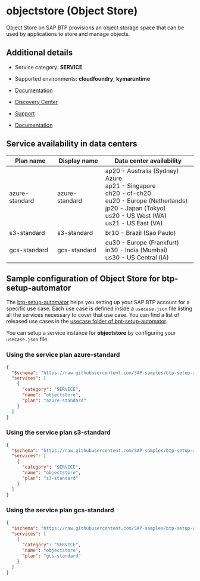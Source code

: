 # objectstore (Object Store)

Object Store on SAP BTP provisions an object storage space that can be used by applications to store and manage objects.

## Additional details
- Service category: **SERVICE**
- Supported environments: **cloudfoundry**, **kymaruntime**

- [Documentation](https://help.sap.com/viewer/product/ObjectStore/Cloud/en-US)
- [Discovery Center](https://discovery-center.cloud.sap/serviceCatalog/object-store)
- [Support](https://help.sap.com/viewer/65de2977205c403bbc107264b8eccf4b/Cloud/en-US/5dd739823b824b539eee47b7860a00be.html)
- [Documentation](https://help.sap.com/viewer/2ee77ef7ea4648f9ab2c54ee3aef0a29/Cloud/en-US)

## Service availability in data centers

| Plan name | Display name | Data center availability  |
|------|----------------|---------------------------|
|  azure-standard  |  azure-standard  | ap20 - Australia (Sydney) Azure<br> ap21 - Singapore<br> ch20 - cf-ch20<br> eu20 - Europe (Netherlands)<br> jp20 - Japan (Tokyo)<br> us20 - US West (WA)<br> us21 - US East (VA)  |
|  s3-standard  |  s3-standard  | br10 - Brazil (Sao Paulo)  |
|  gcs-standard  |  gcs-standard  | eu30 - Europe (Frankfurt)<br> in30 - India (Mumbai)<br> us30 - US Central (IA)  |

## Sample configuration of **Object Store** for btp-setup-automator

The [btp-setup-automator](https://github.com/SAP-samples/btp-setup-automator) helps you setting up your SAP BTP account for a specific use case. Each use case is defined inside a `usecase.json` file listing all the services necessary to cover that use case. You can find a list of released use cases in the [usecase folder of bpt-setup-automator](https://github.com/SAP-samples/btp-setup-automator/tree/main/usecases).

You can setup a service instance for **objectstore** by configuring your `usecase.json` file.

### Using the service plan **azure-standard**

```json
{
  "$schema": "https://raw.githubusercontent.com/SAP-samples/btp-setup-automator/main/libs/btpsa-usecase.json",
  "services": [
    {
      "category": "SERVICE",
      "name": "objectstore",
      "plan": "azure-standard"
    }
  ]
}
```

### Using the service plan **s3-standard**

```json
{
  "$schema": "https://raw.githubusercontent.com/SAP-samples/btp-setup-automator/main/libs/btpsa-usecase.json",
  "services": [
    {
      "category": "SERVICE",
      "name": "objectstore",
      "plan": "s3-standard"
    }
  ]
}
```

### Using the service plan **gcs-standard**

```json
{
  "$schema": "https://raw.githubusercontent.com/SAP-samples/btp-setup-automator/main/libs/btpsa-usecase.json",
  "services": [
    {
      "category": "SERVICE",
      "name": "objectstore",
      "plan": "gcs-standard"
    }
  ]
}
```
